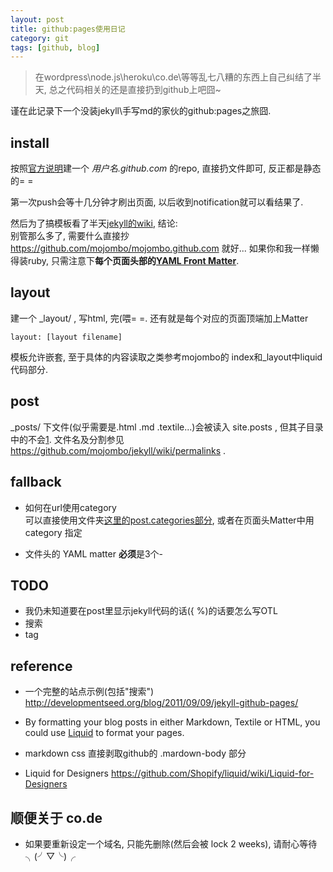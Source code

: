 ```yaml
---
layout: post
title: github:pages使用日记
category: git
tags: [github, blog]
---
```


> 在wordpress\node.js\heroku\co.de\等等乱七八糟的东西上自己纠结了半天, 总之代码相关的还是直接扔到github上吧囧~

谨在此记录下一个没装jekyll\手写md的家伙的github:pages之旅囧.

## install
按照[官方说明](http://pages.github.com/)建一个 *用户名.github.com* 的repo, 直接扔文件即可, 反正都是静态的= =

第一次push会等十几分钟才刷出页面, 以后收到notification就可以看结果了. 

然后为了搞模板看了半天[jekyll的wiki](https://github.com/mojombo/jekyll/wiki/), 结论:  
别管那么多了, 需要什么直接抄 <https://github.com/mojombo/mojombo.github.com> 就好... 如果你和我一样懒得装ruby, 只需注意下**每个页面头部的[YAML Front Matter](https://github.com/mojombo/jekyll/wiki/YAML-Front-Matter)**.


## layout
建一个 _layout/ , 写html, 完(喂= =. 还有就是每个对应的页面顶端加上Matter

	layout: [layout filename]

模板允许嵌套, 至于具体的内容读取之类参考mojombo的 index和_layout中liquid代码部分.


## post
_posts/ 下文件(似乎需要是.html .md .textile...)会被读入 site.posts , 但其子目录中的不会[1](#post_folder). 文件名及分割参见 <https://github.com/mojombo/jekyll/wiki/permalinks> .


## fallback
- <a name="post_folder">如何在url使用category</a>  
可以直接使用文件夹[这里的post.categories部分](ttps://github.com/mojombo/jekyll/wiki/Template-Data), 或者在页面头Matter中用 category 指定

- 文件头的 YAML matter **必须**是3个-


## TODO
- 我仍未知道要在post里显示jekyll代码的话({ %)的话要怎么写OTL
- 搜索
- tag


## reference
- 一个完整的站点示例(包括"搜索") 
<http://developmentseed.org/blog/2011/09/09/jekyll-github-pages/>

- By formatting your blog posts in either Markdown, Textile or HTML, you could use [Liquid](http://www.liquidmarkup.org/) to format your pages.

- markdown css 直接剥取github的 .mardown-body 部分

- Liquid for Designers
<https://github.com/Shopify/liquid/wiki/Liquid-for-Designers>


## 顺便关于 co.de
- 如果要重新设定一个域名, 只能先删除(然后会被 lock 2 weeks), 请耐心等待╮(╯▽╰)╭